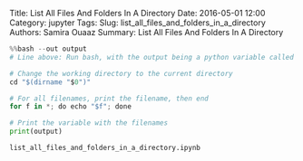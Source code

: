 Title: List All Files And Folders In A Directory
Date: 2016-05-01 12:00
Category: jupyter
Tags:
Slug: list_all_files_and_folders_in_a_directory
Authors: Samira Ouaaz
Summary: List All Files And Folders In A Directory

```python
%%bash --out output
# Line above: Run bash, with the output being a python variable called 'output'

# Change the working directory to the current directory
cd "$(dirname "$0")"

# For all filenames, print the filename, then end
for f in *; do echo "$f"; done
```


```python
# Print the variable with the filenames
print(output)
```

    list_all_files_and_folders_in_a_directory.ipynb
